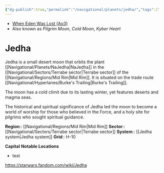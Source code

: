 ```yaml
---
{"dg-publish":true,"permalink":"/navigational/planets/jedha/","tags":["map","planet","unfinished","midrim","terrabe","burkes"]}
---
```


- [When Eden Was Lost (Ao3)](https://archiveofourown.org/works/19334440/chapters/45992584)
- Also known as *Pilgrim Moon*, *Cold Moon*, *Kyber Heart*
# Jedha
Jedha is a small desert moon that orbits the plant [[Navigational/Planets/NaJedha\|NaJedha]] in the [[Navigational/Sectors/Terrabe sector\|Terrabe sector]] of the [[Navigational/Regions/Mid Rim\|Mid Rim]]. It is situated on the trade route [[Navigational/Hyperlanes/Burke's Trailing\|Burke's Trailing]].

The moon has a cold climit due to its lasting winter, yet features deserts and magma seas. 

The historical and spiritual significance of Jedha led the moon to become a world of worship for those who believed in the Force, and a holy site for pilgrims who sought spiritual guidance. 

**Region**::  [[Navigational/Regions/Mid Rim\|Mid Rim]]
**Sector**::  [[Navigational/Sectors/Terrabe sector\|Terrabe sector]]
**System**::  [[Jedha system\|Jedha system]]
**Grid**::  H-10

**Capital**
**Notable Locations**
- test

https://starwars.fandom.com/wiki/Jedha